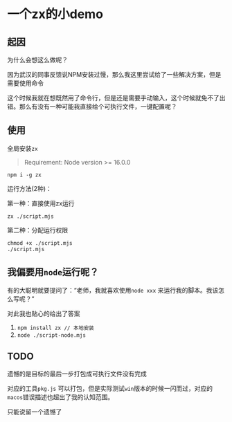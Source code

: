 # 一个zx的小demo

## 起因

为什么会想这么做呢？

因为武汉的同事反馈说NPM安装过慢，那么我这里尝试给了一些解决方案，但是需要使用命令

这个时候我就在想既然用了命令行，但是还是需要手动输入，这个时候就免不了出错。那么有没有一种可能我直接给个可执行文件，一键配置呢？

## 使用

全局安装`zx`
> Requirement: Node version >= 16.0.0

```
npm i -g zx
```

运行方法(2种)：

第一种：直接使用zx运行
```
zx ./script.mjs
```

第二种：分配运行权限
```
chmod +x ./script.mjs
./script.mjs
```

## 我偏要用`node`运行呢？

有的大聪明就要提问了：“老师，我就喜欢使用`node xxx` 来运行我的脚本。我该怎么写呢？”

对此我也贴心的给出了答案

1. `npm install zx // 本地安装`
2. `node ./script-node.mjs`


## TODO

遗憾的是目标的最后一步打包成可执行文件没有完成

对应的工具`pkg.js` 可以打包，但是实际测试`win`版本的时候一闪而过，对应的`macos`错误描述也超出了我的认知范围。

只能说留一个遗憾了
